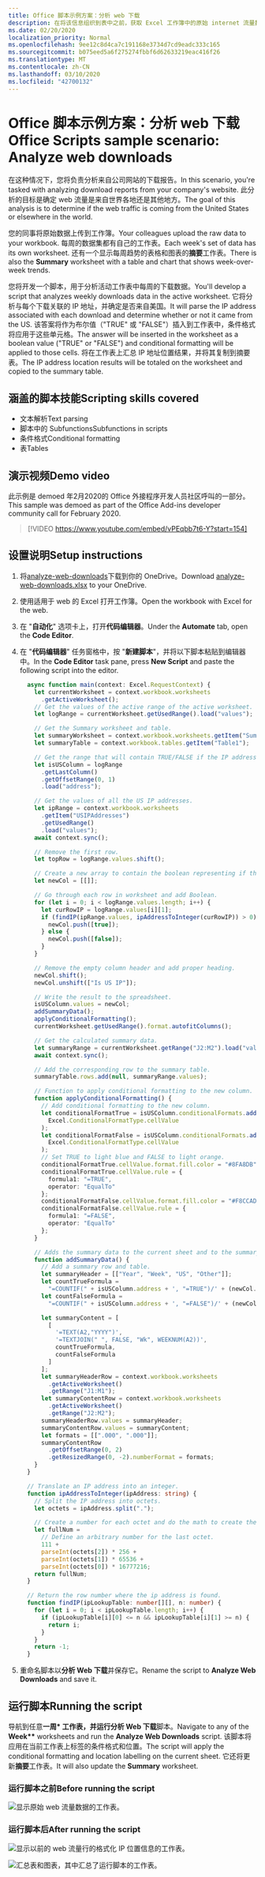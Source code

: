 ```yaml
---
title: Office 脚本示例方案：分析 web 下载
description: 在将该信息组织到表中之前，获取 Excel 工作簿中的原始 internet 流量数据并确定原始位置的示例。
ms.date: 02/20/2020
localization_priority: Normal
ms.openlocfilehash: 9ee12c8d4ca7c191168e3734d7cd9eadc333c165
ms.sourcegitcommit: b075eed5a6f275274fbbf6d62633219eac416f26
ms.translationtype: MT
ms.contentlocale: zh-CN
ms.lasthandoff: 03/10/2020
ms.locfileid: "42700132"
---
```

# <a name="office-scripts-sample-scenario-analyze-web-downloads"></a><span data-ttu-id="cf543-103">Office 脚本示例方案：分析 web 下载</span><span class="sxs-lookup"><span data-stu-id="cf543-103">Office Scripts sample scenario: Analyze web downloads</span></span>

<span data-ttu-id="cf543-104">在这种情况下，您将负责分析来自公司网站的下载报告。</span><span class="sxs-lookup"><span data-stu-id="cf543-104">In this scenario, you're tasked with analyzing download reports from your company's website.</span></span> <span data-ttu-id="cf543-105">此分析的目标是确定 web 流量是来自世界各地还是其他地方。</span><span class="sxs-lookup"><span data-stu-id="cf543-105">The goal of this analysis is to determine if the web traffic is coming from the United States or elsewhere in the world.</span></span>

<span data-ttu-id="cf543-106">您的同事将原始数据上传到工作簿。</span><span class="sxs-lookup"><span data-stu-id="cf543-106">Your colleagues upload the raw data to your workbook.</span></span> <span data-ttu-id="cf543-107">每周的数据集都有自己的工作表。</span><span class="sxs-lookup"><span data-stu-id="cf543-107">Each week's set of data has its own worksheet.</span></span> <span data-ttu-id="cf543-108">还有一个显示每周趋势的表格和图表的**摘要**工作表。</span><span class="sxs-lookup"><span data-stu-id="cf543-108">There is also the **Summary** worksheet with a table and chart that shows week-over-week trends.</span></span>

<span data-ttu-id="cf543-109">您将开发一个脚本，用于分析活动工作表中每周的下载数据。</span><span class="sxs-lookup"><span data-stu-id="cf543-109">You'll develop a script that analyzes weekly downloads data in the active worksheet.</span></span> <span data-ttu-id="cf543-110">它将分析与每个下载关联的 IP 地址，并确定是否来自美国。</span><span class="sxs-lookup"><span data-stu-id="cf543-110">It will parse the IP address associated with each download and determine whether or not it came from the US.</span></span> <span data-ttu-id="cf543-111">该答案将作为布尔值（"TRUE" 或 "FALSE"）插入到工作表中，条件格式将应用于这些单元格。</span><span class="sxs-lookup"><span data-stu-id="cf543-111">The answer will be inserted in the worksheet as a boolean value ("TRUE" or "FALSE") and conditional formatting will be applied to those cells.</span></span> <span data-ttu-id="cf543-112">将在工作表上汇总 IP 地址位置结果，并将其复制到摘要表。</span><span class="sxs-lookup"><span data-stu-id="cf543-112">The IP address location results will be totaled on the worksheet and copied to the summary table.</span></span>

## <a name="scripting-skills-covered"></a><span data-ttu-id="cf543-113">涵盖的脚本技能</span><span class="sxs-lookup"><span data-stu-id="cf543-113">Scripting skills covered</span></span>

- <span data-ttu-id="cf543-114">文本解析</span><span class="sxs-lookup"><span data-stu-id="cf543-114">Text parsing</span></span>
- <span data-ttu-id="cf543-115">脚本中的 Subfunctions</span><span class="sxs-lookup"><span data-stu-id="cf543-115">Subfunctions in scripts</span></span>
- <span data-ttu-id="cf543-116">条件格式</span><span class="sxs-lookup"><span data-stu-id="cf543-116">Conditional formatting</span></span>
- <span data-ttu-id="cf543-117">表</span><span class="sxs-lookup"><span data-stu-id="cf543-117">Tables</span></span>

## <a name="demo-video"></a><span data-ttu-id="cf543-118">演示视频</span><span class="sxs-lookup"><span data-stu-id="cf543-118">Demo video</span></span>

<span data-ttu-id="cf543-119">此示例是 demoed 年2月2020的 Office 外接程序开发人员社区呼叫的一部分。</span><span class="sxs-lookup"><span data-stu-id="cf543-119">This sample was demoed as part of the Office Add-ins developer community call for February 2020.</span></span>

> [!VIDEO https://www.youtube.com/embed/vPEqbb7t6-Y?start=154]

## <a name="setup-instructions"></a><span data-ttu-id="cf543-120">设置说明</span><span class="sxs-lookup"><span data-stu-id="cf543-120">Setup instructions</span></span>

1. <span data-ttu-id="cf543-121">将<a href="analyze-web-downloads.xlsx">analyze-web-downloads</a>下载到你的 OneDrive。</span><span class="sxs-lookup"><span data-stu-id="cf543-121">Download <a href="analyze-web-downloads.xlsx">analyze-web-downloads.xlsx</a> to your OneDrive.</span></span>

2. <span data-ttu-id="cf543-122">使用适用于 web 的 Excel 打开工作簿。</span><span class="sxs-lookup"><span data-stu-id="cf543-122">Open the workbook with Excel for the web.</span></span>

3. <span data-ttu-id="cf543-123">在 "**自动化**" 选项卡上，打开**代码编辑器**。</span><span class="sxs-lookup"><span data-stu-id="cf543-123">Under the **Automate** tab, open the **Code Editor**.</span></span>

4. <span data-ttu-id="cf543-124">在 "**代码编辑器**" 任务窗格中，按 "**新建脚本**"，并将以下脚本粘贴到编辑器中。</span><span class="sxs-lookup"><span data-stu-id="cf543-124">In the **Code Editor** task pane, press **New Script** and paste the following script into the editor.</span></span>

    ```TypeScript
      async function main(context: Excel.RequestContext) {
        let currentWorksheet = context.workbook.worksheets
          .getActiveWorksheet();
        // Get the values of the active range of the active worksheet.
        let logRange = currentWorksheet.getUsedRange().load("values");

        // Get the Summary worksheet and table.
        let summaryWorksheet = context.workbook.worksheets.getItem("Summary");
        let summaryTable = context.workbook.tables.getItem("Table1");

        // Get the range that will contain TRUE/FALSE if the IP address is from the United States (US).
        let isUSColumn = logRange
          .getLastColumn()
          .getOffsetRange(0, 1)
          .load("address");

        // Get the values of all the US IP addresses.
        let ipRange = context.workbook.worksheets
          .getItem("USIPAddresses")
          .getUsedRange()
          .load("values");
        await context.sync();

        // Remove the first row.
        let topRow = logRange.values.shift();

        // Create a new array to contain the boolean representing if this is a US IP address.
        let newCol = [[]];

        // Go through each row in worksheet and add Boolean.
        for (let i = 0; i < logRange.values.length; i++) {
          let curRowIP = logRange.values[i][1];
          if (findIP(ipRange.values, ipAddressToInteger(curRowIP)) > 0) {
            newCol.push([true]);
          } else {
            newCol.push([false]);
          }
        }

        // Remove the empty column header and add proper heading.
        newCol.shift();
        newCol.unshift(["Is US IP"]);

        // Write the result to the spreadsheet.
        isUSColumn.values = newCol;
        addSummaryData();
        applyConditionalFormatting();
        currentWorksheet.getUsedRange().format.autofitColumns();

        // Get the calculated summary data.
        let summaryRange = currentWorksheet.getRange("J2:M2").load("values");
        await context.sync();

        // Add the corresponding row to the summary table.
        summaryTable.rows.add(null, summaryRange.values);

        // Function to apply conditional formatting to the new column.
        function applyConditionalFormatting() {
          // Add conditional formatting to the new column.
          let conditionalFormatTrue = isUSColumn.conditionalFormats.add(
            Excel.ConditionalFormatType.cellValue
          );
          let conditionalFormatFalse = isUSColumn.conditionalFormats.add(
            Excel.ConditionalFormatType.cellValue
          );
          // Set TRUE to light blue and FALSE to light orange.
          conditionalFormatTrue.cellValue.format.fill.color = "#8FA8DB";
          conditionalFormatTrue.cellValue.rule = {
            formula1: "=TRUE",
            operator: "EqualTo"
          };
          conditionalFormatFalse.cellValue.format.fill.color = "#F8CCAD";
          conditionalFormatFalse.cellValue.rule = {
            formula1: "=FALSE",
            operator: "EqualTo"
          };
        }

        // Adds the summary data to the current sheet and to the summary table.
        function addSummaryData() {
          // Add a summary row and table.
          let summaryHeader = [["Year", "Week", "US", "Other"]];
          let countTrueFormula =
            "=COUNTIF(" + isUSColumn.address + ', "=TRUE")/' + (newCol.length - 1);
          let countFalseFormula =
            "=COUNTIF(" + isUSColumn.address + ', "=FALSE")/' + (newCol.length - 1);

          let summaryContent = [
            [
              '=TEXT(A2,"YYYY")',
              '=TEXTJOIN(" ", FALSE, "Wk", WEEKNUM(A2))',
              countTrueFormula,
              countFalseFormula
            ]
          ];
          let summaryHeaderRow = context.workbook.worksheets
            .getActiveWorksheet()
            .getRange("J1:M1");
          let summaryContentRow = context.workbook.worksheets
            .getActiveWorksheet()
            .getRange("J2:M2");
          summaryHeaderRow.values = summaryHeader;
          summaryContentRow.values = summaryContent;
          let formats = [[".000", ".000"]];
          summaryContentRow
            .getOffsetRange(0, 2)
            .getResizedRange(0, -2).numberFormat = formats;
        }
      }

      // Translate an IP address into an integer.
      function ipAddressToInteger(ipAddress: string) {
        // Split the IP address into octets.
        let octets = ipAddress.split(".");

        // Create a number for each octet and do the math to create the integer value of the IP address.
        let fullNum =
          // Define an arbitrary number for the last octet.
          111 +
          parseInt(octets[2]) * 256 +
          parseInt(octets[1]) * 65536 +
          parseInt(octets[0]) * 16777216;
        return fullNum;
      }

      // Return the row number where the ip address is found.
      function findIP(ipLookupTable: number[][], n: number) {
        for (let i = 0; i < ipLookupTable.length; i++) {
          if (ipLookupTable[i][0] <= n && ipLookupTable[i][1] >= n) {
            return i;
          }
        }
        return -1;
      }
    ```

5. <span data-ttu-id="cf543-125">重命名脚本以**分析 Web 下载**并保存它。</span><span class="sxs-lookup"><span data-stu-id="cf543-125">Rename the script to **Analyze Web Downloads** and save it.</span></span>

## <a name="running-the-script"></a><span data-ttu-id="cf543-126">运行脚本</span><span class="sxs-lookup"><span data-stu-id="cf543-126">Running the script</span></span>

<span data-ttu-id="cf543-127">导航到任意**一周\* **工作表，并运行**分析 Web 下载**脚本。</span><span class="sxs-lookup"><span data-stu-id="cf543-127">Navigate to any of the **Week\*\*** worksheets and run the **Analyze Web Downloads** script.</span></span> <span data-ttu-id="cf543-128">该脚本将应用在当前工作表上标签的条件格式和位置。</span><span class="sxs-lookup"><span data-stu-id="cf543-128">The script will apply the conditional formatting and location labelling on the current sheet.</span></span> <span data-ttu-id="cf543-129">它还将更新**摘要**工作表。</span><span class="sxs-lookup"><span data-stu-id="cf543-129">It will also update the **Summary** worksheet.</span></span>

### <a name="before-running-the-script"></a><span data-ttu-id="cf543-130">运行脚本之前</span><span class="sxs-lookup"><span data-stu-id="cf543-130">Before running the script</span></span>

![显示原始 web 流量数据的工作表。](../../images/scenario-analyze-web-downloads-before.png)

### <a name="after-running-the-script"></a><span data-ttu-id="cf543-132">运行脚本后</span><span class="sxs-lookup"><span data-stu-id="cf543-132">After running the script</span></span>

![显示以前的 web 流量行的格式化 IP 位置信息的工作表。](../../images/scenario-analyze-web-downloads-after.png)

![汇总表和图表，其中汇总了运行脚本的工作表。](../../images/scenario-analyze-web-downloads-table.png)
